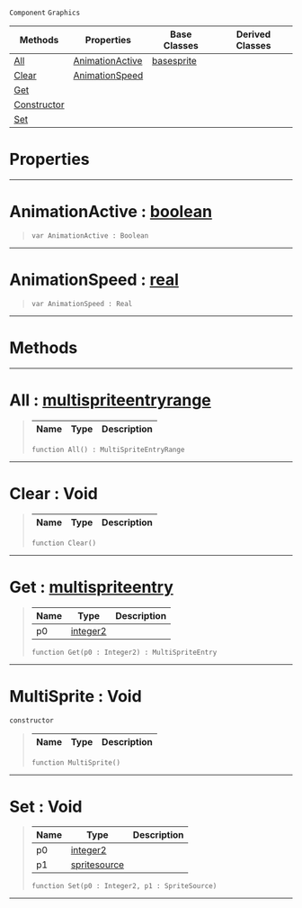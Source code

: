  `Component` `Graphics`



|Methods|Properties|Base Classes|Derived Classes|
|---|---|---|---|
|[All](multisprite.md#all-zilch-engine-document)|[AnimationActive](multisprite.md#animationactive-zilch-eng)|[basesprite](basesprite.md)| |
|[Clear](multisprite.md#clear-void)|[AnimationSpeed](multisprite.md#animationspeed-zilch-engi)| | |
|[Get](multisprite.md#get-zilch-engine-document)| | | |
|[Constructor](multisprite.md#multisprite-void)| | | |
|[Set](multisprite.md#set-void)| | | |


 #  Properties


---  
 #  AnimationActive : [boolean](../nada_base_types/boolean.md)

> 
> ```TS:Nada
> var AnimationActive : Boolean


---  
 #  AnimationSpeed : [real](../nada_base_types/real.md)

> 
> ```TS:Nada
> var AnimationSpeed : Real


---  
 #  Methods


---  
 #  All : [multispriteentryrange](multispriteentryrange.md)

> 
> |Name|Type|Description|
> |---|---|---|
> ```TS:Nada
> function All() : MultiSpriteEntryRange
> ``` 


---  
 #  Clear : Void

> 
> |Name|Type|Description|
> |---|---|---|
> ```TS:Nada
> function Clear()
> ``` 


---  
 #  Get : [multispriteentry](multispriteentry.md)

> 
> |Name|Type|Description|
> |---|---|---|
> |p0|[integer2](../nada_base_types/integer2.md)| |
> ```TS:Nada
> function Get(p0 : Integer2) : MultiSpriteEntry
> ``` 


---  
 #  MultiSprite : Void

 `constructor`

> 
> |Name|Type|Description|
> |---|---|---|
> ```TS:Nada
> function MultiSprite()
> ``` 


---  
 #  Set : Void

> 
> |Name|Type|Description|
> |---|---|---|
> |p0|[integer2](../nada_base_types/integer2.md)| |
> |p1|[spritesource](spritesource.md)| |
> ```TS:Nada
> function Set(p0 : Integer2, p1 : SpriteSource)
> ``` 


---  
 

 